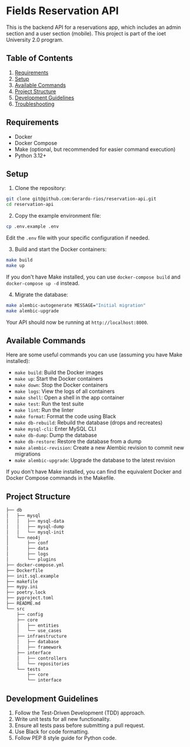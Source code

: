 # Fields Reservation API

This is the backend API for a reservations app, which includes an admin section and a user section (mobile). This project is part of the ioet University 2.0 program.

## Table of Contents

1. [Requirements](#requirements)
2. [Setup](#setup)
3. [Available Commands](#available-commands)
4. [Project Structure](#project-structure)
5. [Development Guidelines](#development-guidelines)
6. [Troubleshooting](#troubleshooting)

## Requirements

- Docker
- Docker Compose
- Make (optional, but recommended for easier command execution)
- Python 3.12+

## Setup

1. Clone the repository:

```bash
git clone git@github.com:Gerardo-rios/reservation-api.git
cd reservation-api
```

2. Copy the example environment file:

```bash
cp .env.example .env
```

Edit the `.env` file with your specific configuration if needed.

3. Build and start the Docker containers:

```bash
make build
make up
```

If you don't have Make installed, you can use `docker-compose build` and `docker-compose up -d` instead.

4. Migrate the database:

```bash
make alembic-autogenerate MESSAGE="Initial migration"
make alembic-upgrade
```

Your API should now be running at `http://localhost:8000`.

## Available Commands

Here are some useful commands you can use (assuming you have Make installed):

- `make build`: Build the Docker images
- `make up`: Start the Docker containers
- `make down`: Stop the Docker containers
- `make logs`: View the logs of all containers
- `make shell`: Open a shell in the app container
- `make test`: Run the test suite
- `make lint`: Run the linter
- `make format`: Format the code using Black
- `make db-rebuild`: Rebuild the database (drops and recreates)
- `make mysql-cli`: Enter MySQL CLI
- `make db-dump`: Dump the database
- `make db-restore`: Restore the database from a dump
- `make alembic-revision`: Create a new Alembic revision to commit new migrations
- `make alembic-upgrade`: Upgrade the database to the latest revision

If you don't have Make installed, you can find the equivalent Docker and Docker Compose commands in the Makefile.

## Project Structure

```bash
├── db
│   ├── mysql
│   │   ├── mysql-data
│   │   ├── mysql-dump
│   │   └── mysql-init
│   └── neo4j
│       ├── conf
│       ├── data
│       ├── logs
│       └── plugins
├── docker-compose.yml
├── Dockerfile
├── init.sql.example
├── makefile
├── mypy.ini
├── poetry.lock
├── pyproject.toml
├── README.md
└── src
    ├── config
    ├── core
    │   ├── entities
    │   └── use_cases
    ├── infraestructure
    │   ├── database
    │   ├── framework
    ├── interface
    │   ├── controllers
    │   └── repositories
    └── tests
        ├── core
        └── interface
```

## Development Guidelines

1. Follow the Test-Driven Development (TDD) approach.
2. Write unit tests for all new functionality.
3. Ensure all tests pass before submitting a pull request.
4. Use Black for code formatting.
5. Follow PEP 8 style guide for Python code.

